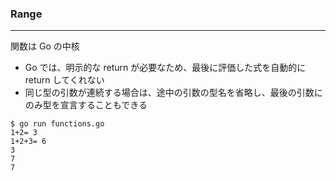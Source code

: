 ### Range

---

関数は Go の中核

- Go では、明示的な return が必要なため、最後に評価した式を自動的に return してくれない
- 同じ型の引数が連続する場合は、途中の引数の型名を省略し、最後の引数にのみ型を宣言することもできる

```
$ go run functions.go
1+2= 3
1+2+3= 6
3
7
7
```
